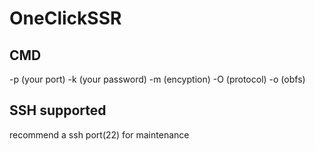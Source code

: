 # OneClickSSR

## CMD 
-p (your port) -k (your password) -m (encyption) -O (protocol) -o (obfs)

## SSH supported
recommend a ssh port(22) for maintenance
